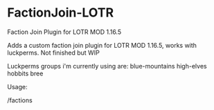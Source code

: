# FactionJoin-LOTR
Faction Join Plugin for LOTR MOD 1.16.5


Adds a custom faction join plugin for LOTR MOD 1.16.5, works with luckperms.
Not finished but WIP

Luckperms groups i'm currently using are:
blue-mountains
high-elves
hobbits
bree


Usage:

/factions
